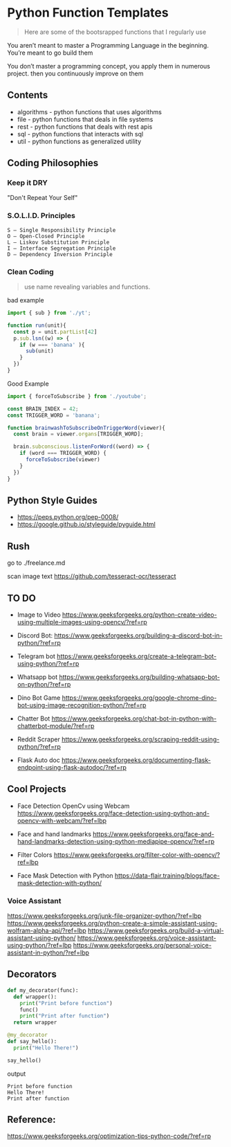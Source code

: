 # Python Function Templates
> Here are some of the bootsrapped functions that I regularly use

You aren’t meant to master a Programming Language in the beginning.
You’re meant to go build them 

You don’t master a programming concept, 
you apply them in numerous project.
then you continuously improve on them

## Contents

- algorithms - python functions that uses algorithms
- file - python functions that deals in file systems
- rest - python functions that deals with rest apis
- sql - python functions that interacts with sql
- util - python functions as generalized utility 

## Coding Philosophies

### Keep it DRY
"Don't Repeat Your Self"

### S.O.L.I.D. Principles
```
S – Single Responsibility Principle
O – Open-Closed Principle
L – Liskov Substitution Principle
I – Interface Segregation Principle
D – Dependency Inversion Principle
```

### Clean Coding 
> use name revealing variables and functions.  

bad example
```js
import { sub } from './yt';

function run(unit){
  const p = unit.partList[42]
  p.sub.lsn((w) => {
    if (w === 'banana' ){
      sub(unit)
    }
  })
}
```

Good Example
```js
import { forceToSubscribe } from './youtube';

const BRAIN_INDEX = 42;
const TRIGGER_WORD = 'banana';

function brainwashToSubscribeOnTriggerWord(viewer){
  const brain = viewer.organs[TRIGGER_WORD];

  brain.subconscious.listenForWord((word) => {
    if (word === TRIGGER_WORD) {
      forceToSubscribe(viewer)
    }
  })
}
```

## Python Style Guides

- https://peps.python.org/pep-0008/
- https://google.github.io/styleguide/pyguide.html

## Rush 

go to ./freelance.md 

scan image text 
https://github.com/tesseract-ocr/tesseract

## TO DO 
- Image to Video 
https://www.geeksforgeeks.org/python-create-video-using-multiple-images-using-opencv/?ref=rp

- Discord Bot: 
https://www.geeksforgeeks.org/building-a-discord-bot-in-python/?ref=rp

- Telegram bot
https://www.geeksforgeeks.org/create-a-telegram-bot-using-python/?ref=rp

- Whatsapp bot 
https://www.geeksforgeeks.org/building-whatsapp-bot-on-python/?ref=rp

- Dino Bot Game
https://www.geeksforgeeks.org/google-chrome-dino-bot-using-image-recognition-python/?ref=rp

- Chatter Bot 
https://www.geeksforgeeks.org/chat-bot-in-python-with-chatterbot-module/?ref=rp 

- Reddit Scraper 
https://www.geeksforgeeks.org/scraping-reddit-using-python/?ref=rp 


- Flask Auto doc 
https://www.geeksforgeeks.org/documenting-flask-endpoint-using-flask-autodoc/?ref=rp 

## Cool Projects 

- Face Detection OpenCv  using Webcam
https://www.geeksforgeeks.org/face-detection-using-python-and-opencv-with-webcam/?ref=lbp

- Face and hand landmarks 
https://www.geeksforgeeks.org/face-and-hand-landmarks-detection-using-python-mediapipe-opencv/?ref=rp 

- Filter Colors
https://www.geeksforgeeks.org/filter-color-with-opencv/?ref=lbp

- Face Mask Detection with Python 
https://data-flair.training/blogs/face-mask-detection-with-python/


### Voice Assistant 

https://www.geeksforgeeks.org/junk-file-organizer-python/?ref=lbp
https://www.geeksforgeeks.org/python-create-a-simple-assistant-using-wolfram-alpha-api/?ref=lbp
https://www.geeksforgeeks.org/build-a-virtual-assistant-using-python/
https://www.geeksforgeeks.org/voice-assistant-using-python/?ref=lbp
https://www.geeksforgeeks.org/personal-voice-assistant-in-python/?ref=lbp

## Decorators
```py
def my_decorator(func):
  def wrapper():
    print("Print before function")
    func()
    print("Print after function")
  return wrapper

@my_decorator
def say_hello():
  print("Hello There!")

say_hello()
```
output
```
Print before function
Hello There!
Print after function
```

## Reference:

https://www.geeksforgeeks.org/optimization-tips-python-code/?ref=rp
